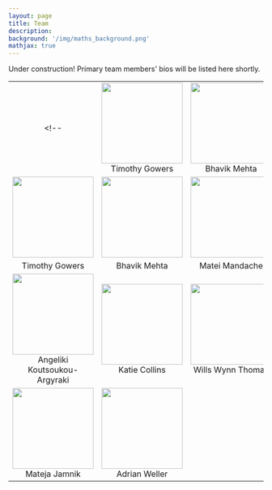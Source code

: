 ```yaml
---
layout: page
title: Team
description:
background: '/img/maths_background.png'
mathjax: true
---
```


Under construction! Primary team members' bios will be listed here shortly.

<!-- image grid modified from: https://gist.github.com/trusktr/93175b620d47827ffdedbf52433e3b37 --> 
<!-- and help from: https://gist.github.com/DavidWells/7d2e0e1bc78f4ac59a123ddf8b74932d--> 

| | | |
|:-------------------------:|:-------------------------:|:-------------------------:|
<!-- |<img width="160" src="/human-style-atp/img/tim.jpg">  Timothy Gowers |  <img width="160" src="/human-style-atp/img/bhavik.jpg"> Bhavik Mehta |<img width="160" src="/human-style-atp/img/matei.jpg"> Matei Mandache | -->
|<img width="160" src="/human-style-atp/img/tim.jpg">|  <img width="160" src="/human-style-atp/img/bhavik.jpg"> | <img width="160" src="/human-style-atp/img/matei.jpg">|
| Timothy Gowers | Bhavik Mehta | Matei Mandache |
|<img width="160" src="/human-style-atp/img/angeliki.jpg"> Angeliki Koutsoukou-Argyraki |  <img width="160" src="/human-style-atp/img/katie.png">  Katie Collins |<img width="160" src="/human-style-atp/img/wills.jpg"> Wills Wynn Thomas |
|<img width="160" src="/human-style-atp/img/mateja.jpg"> Mateja Jamnik|  <img width="160" src="/human-style-atp/img/adrian.jpg"> Adrian Weller| |


